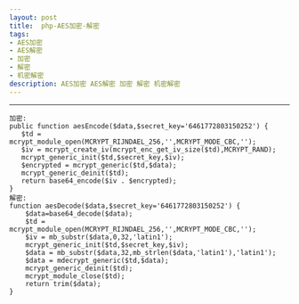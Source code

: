 ```yaml
---
layout: post
title:  php-AES加密-解密
tags:
- AES加密
- AES解密
- 加密
- 解密
- 机密解密
description: AES加密 AES解密 加密 解密 机密解密
---
```


------
	加密:
	public function aesEncode($data,$secret_key='6461772803150252') {
	   $td = mcrypt_module_open(MCRYPT_RIJNDAEL_256,'',MCRYPT_MODE_CBC,'');
	   $iv = mcrypt_create_iv(mcrypt_enc_get_iv_size($td),MCRYPT_RAND);
	   mcrypt_generic_init($td,$secret_key,$iv);
	   $encrypted = mcrypt_generic($td,$data);
	   mcrypt_generic_deinit($td);
	   return base64_encode($iv . $encrypted);
	}
	解密:
	function aesDecode($data,$secret_key='6461772803150252') {
	    $data=base64_decode($data);
	    $td = mcrypt_module_open(MCRYPT_RIJNDAEL_256,'',MCRYPT_MODE_CBC,'');
	    $iv = mb_substr($data,0,32,'latin1');
	    mcrypt_generic_init($td,$secret_key,$iv);
	    $data = mb_substr($data,32,mb_strlen($data,'latin1'),'latin1');
	    $data = mdecrypt_generic($td,$data);
	    mcrypt_generic_deinit($td);
	    mcrypt_module_close($td);
	    return trim($data);
	}
